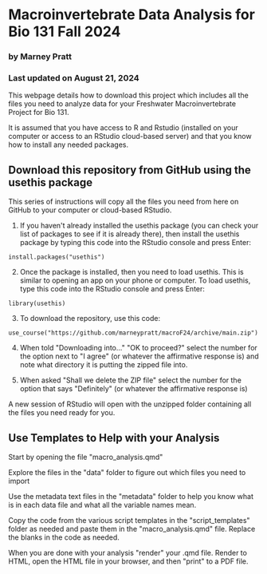 # Macroinvertebrate Data Analysis for Bio 131 Fall 2024

### by Marney Pratt

### Last updated on August 21, 2024

This webpage details how to download this project which includes all the files you need to analyze data for your Freshwater Macroinvertebrate Project for Bio 131.

It is assumed that you have access to R and Rstudio (installed on your computer or access to an RStudio cloud-based server) and that you know how to install any needed packages.


## Download this repository from GitHub using the usethis package

This series of instructions will copy all the files you need from here on GitHub to your computer or cloud-based RStudio. 

1. If you haven't already installed the usethis package (you can check your list of packages to see if it is already there), then install the usethis package by typing this code into the RStudio console and press Enter:

`install.packages("usethis")`

2. Once the package is installed, then you need to load usethis. This is similar to opening an app on your phone or computer. To load usethis, type this code into the RStudio console and press Enter:

`library(usethis)`

3. To download the repository, use this code:

`use_course("https://github.com/marneypratt/macroF24/archive/main.zip")`


4. When told "Downloading into..." "OK to proceed?" select the number for the option next to "I agree" (or whatever the affirmative response is) and note what directory it is putting the zipped file into. 

5. When asked "Shall we delete the ZIP file" select the number for the option that says "Definitely" (or whatever the affirmative response is)

A new session of RStudio will open with the unzipped folder containing all the files you need ready for you.


## Use Templates to Help with your Analysis

Start by opening the file "macro_analysis.qmd"

Explore the files in the "data" folder to figure out which files you need to import

Use the metadata text files in the "metadata" folder to help you know what is in each data file and what all the variable names mean.

Copy the code from the various script templates in the "script_templates" folder as needed and paste them in the "macro_analysis.qmd" file.  Replace the blanks in the code as needed.


When you are done with your analysis "render" your .qmd file. Render to HTML, open the HTML file in your browser, and then "print" to a PDF file.
